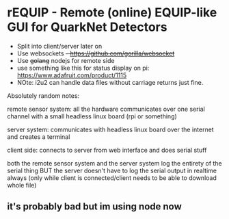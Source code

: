 # rEQUIP - Remote (online) EQUIP-like GUI for QuarkNet Detectors

* Split into client/server later on
* Use websockets ~~- https://github.com/gorilla/websocket~~
* Use ~~golang~~ nodejs for remote side
* use something like this for status display on pi: https://www.adafruit.com/product/1115
* NOte: i2u2 can handle data files without carriage returns just fine.

Absolutely random notes:

remote sensor system:
all the hardware communicates over one serial channel with a small headless linux board (rpi or something)

server system:
communicates with headless linux board over the internet and creates a terminal

client side:
connects to server from web interface and does serial stuff

both the remote sensor system and the server system log the entirety of the serial thing BUT the server doesn't have to log the serial output in realtime always (only while client is connected/client needs to be able to download whole file)

## it's probably bad but im using node now
